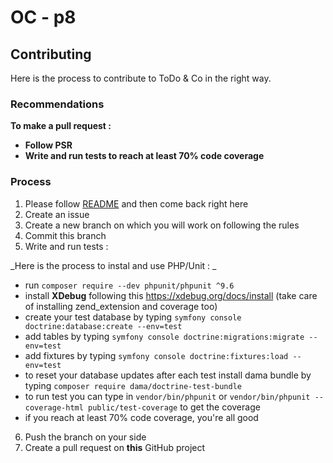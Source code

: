 # OC - p8

## Contributing

Here is the process to contribute to ToDo & Co in the right way. 

### Recommendations

__To make a pull request :__

* __Follow PSR__
* __Write and run tests to reach at least 70% code coverage__

### Process

1. Please follow [README](../readme.md) and then come back right here
2. Create an issue
3. Create a new branch on which you will work on following the rules
4. Commit this branch
5. Write and run tests :

_Here is the process to instal and use PHP/Unit : _
* run `composer require --dev phpunit/phpunit ^9.6`
* install __XDebug__ following this https://xdebug.org/docs/install (take care of installing zend_extension and coverage too)
* create your test database by typing `symfony console doctrine:database:create --env=test`
* add tables by typing `symfony console doctrine:migrations:migrate --env=test`
* add fixtures by typing `symfony console doctrine:fixtures:load --env=test`
* to reset your database updates after each test install dama bundle by typing `composer require dama/doctrine-test-bundle`
* to run test you can type in `vendor/bin/phpunit` or `vendor/bin/phpunit --coverage-html public/test-coverage` to get the coverage
* if you reach at least 70% code coverage, you're all good

6. Push the branch on your side
7. Create a pull request on __this__ GitHub project
